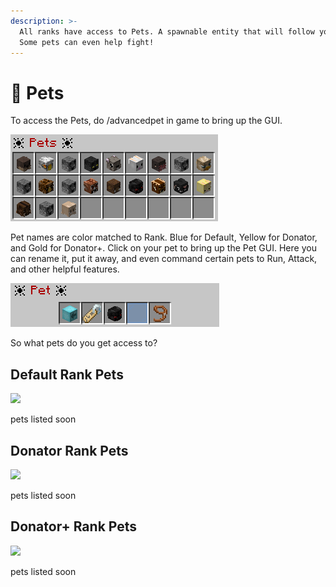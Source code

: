 ```yaml
---
description: >-
  All ranks have access to Pets. A spawnable entity that will follow you around.
  Some pets can even help fight!
---
```


# 🐺 Pets

To access the Pets, do /advancedpet in game to bring up the GUI.

![](<.gitbook/assets/image (4).png>)&#x20;

Pet names are color matched to Rank. Blue for Default, Yellow for Donator, and Gold for Donator+.  Click on your pet to bring up the Pet GUI. Here you can rename it, put it away, and even command certain pets to Run, Attack, and other helpful features.&#x20;

![](<.gitbook/assets/image (3).png>)

So what pets do you get access to?

## Default Rank Pets

![](.gitbook/assets/2021-12-25\_07.26.06.png)

pets listed soon

## Donator Rank Pets

![](.gitbook/assets/2021-12-25\_07.27.19.png)

pets listed soon

## Donator+ Rank Pets

![](.gitbook/assets/2021-12-25\_07.27.54.png)

pets listed soon
